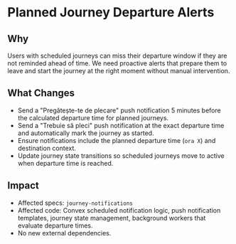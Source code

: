 # Planned Journey Departure Alerts

## Why

Users with scheduled journeys can miss their departure window if they are not reminded ahead of time. We need proactive alerts that prepare them to leave and start the journey at the right moment without manual intervention.

## What Changes

- Send a "Pregătește-te de plecare" push notification 5 minutes before the calculated departure time for planned journeys.
- Send a "Trebuie să pleci" push notification at the exact departure time and automatically mark the journey as started.
- Ensure notifications include the planned departure time (`ora X`) and destination context.
- Update journey state transitions so scheduled journeys move to active when departure time is reached.

## Impact

- Affected specs: `journey-notifications`
- Affected code: Convex scheduled notification logic, push notification templates, journey state management, background workers that evaluate departure times.
- No new external dependencies.
